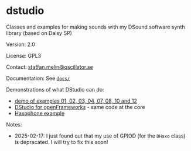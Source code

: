 # dstudio

Classes and examples for making sounds with my DSound software synth library (based on Daisy SP)

Version: 2.0

License: GPL3

Contact: staffan.melin@oscillator.se

Documentation: See [`docs/`](./docs/dstudio-doc.md)

Demonstrations of what DStudio can do:

- [demo of examples 01, 02, 03, 04, 07, 08, 10 and 12](./docs/assets/demo.ogg)
- [DStudio for openFrameworks](https://youtu.be/65uiYlsG29Q?feature=shared) - same code at the core
- [Haxophone example](./docs/assets/demo_haxophone_12.ogg)

Notes:

- 2025-02-17: I just found out that my use of GPIOD (for the `DHaxo` class) is depracated. I will try to fix this soon!